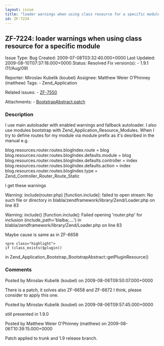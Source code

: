```yaml
---
layout: issue
title: "loader warnings when using class resource for a specific module"
id: ZF-7224
---
```


ZF-7224: loader warnings when using class resource for a specific module
------------------------------------------------------------------------

 Issue Type: Bug Created: 2009-07-08T03:32:40.000+0000 Last Updated: 2009-08-10T07:37:18.000+0000 Status: Resolved Fix version(s): - 1.9.1 (11/Aug/09)
 
 Reporter:  Miroslav Kubelik (koubel)  Assignee:  Matthew Weier O'Phinney (matthew)  Tags: - Zend\_Application
 
 Related issues: - [ZF-7550](/issues/browse/ZF-7550)
 
 Attachments: - [BootstrapAbstract.patch](/issues/secure/attachment/12131/BootstrapAbstract.patch)
 
### Description

I use main autoloader with enabled warnings and fallback autoloader. I also use modules bootstrap with Zend\_Application\_Resource\_Modules. When I try to define routes for my module via module prefix as it's desribed in the manual e.g.

blog.resources.router.routes.blogIndex.route = blog blog.resources.router.routes.blogIndex.defaults.module = blog blog.resources.router.routes.blogIndex.defaults.controller = index blog.resources.router.routes.blogIndex.defaults.action = index blog.resources.router.routes.blogIndex.type = Zend\_Controller\_Router\_Route\_Static

I get these warnings

Warning: include(router.php) [function.include]: failed to open stream: No such file or directory in blabla/zendframework/library/Zend/Loader.php on line 83

Warning: include() [function.include]: Failed opening 'router.php' for inclusion (include\_path='blalba;....') in blabla/zendframework/library/Zend/Loader.php on line 83

Maybe cause is same as in ZF-6658

 
    <pre class="highlight"> 
    if (class_exists($plugin))


in Zend\_Application\_Bootstrap\_BootstrapAbstract::getPluginResource()

 

 

### Comments

Posted by Miroslav Kubelik (koubel) on 2009-08-06T09:50:07.000+0000

There is a patch, it solves also ZF-6658 and ZF-6672 I think, please consider to apply this one.

 

 

Posted by Miroslav Kubelik (koubel) on 2009-08-06T09:57:45.000+0000

still presented in 1.9.0

 

 

Posted by Matthew Weier O'Phinney (matthew) on 2009-08-06T10:39:15.000+0000

Patch applied to trunk and 1.9 release branch.

 

 